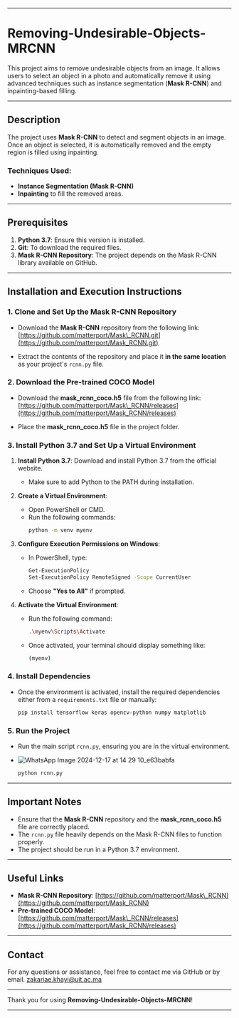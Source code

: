 

---

# Removing-Undesirable-Objects-MRCNN

This project aims to remove undesirable objects from an image. It allows users to select an object in a photo and automatically remove it using advanced techniques such as instance segmentation (**Mask R-CNN**) and inpainting-based filling.

---

## Description

The project uses **Mask R-CNN** to detect and segment objects in an image. Once an object is selected, it is automatically removed and the empty region is filled using inpainting.

### Techniques Used:

- **Instance Segmentation (Mask R-CNN)**
- **Inpainting** to fill the removed areas.

---

## Prerequisites

1. **Python 3.7**: Ensure this version is installed.
2. **Git**: To download the required files.
3. **Mask R-CNN Repository**: The project depends on the Mask R-CNN library available on GitHub.

---

## Installation and Execution Instructions

### 1. Clone and Set Up the Mask R-CNN Repository

- Download the **Mask R-CNN** repository from the following link:
  [https://github.com/matterport/Mask\_RCNN.git](https://github.com/matterport/Mask_RCNN.git)

- Extract the contents of the repository and place it **in the same location** as your project's `rcnn.py` file.

### 2. Download the Pre-trained COCO Model

- Download the **mask\_rcnn\_coco.h5** file from the following link:
  [https://github.com/matterport/Mask\_RCNN/releases](https://github.com/matterport/Mask_RCNN/releases)

- Place the **mask\_rcnn\_coco.h5** file in the project folder.

### 3. Install Python 3.7 and Set Up a Virtual Environment

1. **Install Python 3.7**: Download and install Python 3.7 from the official website.

   - Make sure to add Python to the PATH during installation.

2. **Create a Virtual Environment**:

   - Open PowerShell or CMD.
   - Run the following commands:
     ```bash
     python -m venv myenv
     ```

3. **Configure Execution Permissions on Windows**:

   - In PowerShell, type:
     ```bash
     Get-ExecutionPolicy
     Set-ExecutionPolicy RemoteSigned -Scope CurrentUser
     ```
   - Choose **"Yes to All"** if prompted.

4. **Activate the Virtual Environment**:

   - Run the following command:
     ```bash
     .\myenv\Scripts\Activate
     ```
   - Once activated, your terminal should display something like:
     ```bash
     (myenv)
     ```

### 4. Install Dependencies

- Once the environment is activated, install the required dependencies either from a `requirements.txt` file or manually:
  ```bash
  pip install tensorflow keras opencv-python numpy matplotlib
  ```

### 5. Run the Project

- Run the main script `rcnn.py`, ensuring you are in the virtual environment.
- ![WhatsApp Image 2024-12-17 at 14 29 10_e63babfa](https://github.com/user-attachments/assets/47639c2a-1da7-410a-8e4a-9c2eb04758e2)

  ```bash
  python rcnn.py
  ```

---

## Important Notes

- Ensure that the **Mask R-CNN** repository and the **mask\_rcnn\_coco.h5** file are correctly placed.
- The `rcnn.py` file heavily depends on the Mask R-CNN files to function properly.
- The project should be run in a Python 3.7 environment.

---

## Useful Links

- **Mask R-CNN Repository**: [https://github.com/matterport/Mask\_RCNN](https://github.com/matterport/Mask_RCNN)
- **Pre-trained COCO Model**: [https://github.com/matterport/Mask\_RCNN/releases](https://github.com/matterport/Mask_RCNN/releases)

---

## Contact

For any questions or assistance, feel free to contact me via GitHub or by email.
zakariae.khayi@uit.ac.ma

---

Thank you for using **Removing-Undesirable-Objects-MRCNN**!

---
